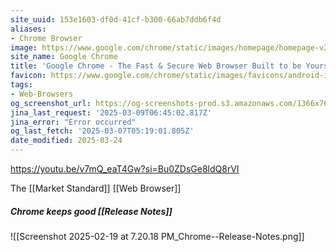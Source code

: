 ```yaml
---
site_uuid: 153e1603-df0d-41cf-b300-66ab7ddb6f4d
aliases:
- Chrome Browser
image: https://www.google.com/chrome/static/images/homepage/homepage-v2.png
site_name: Google Chrome
title: 'Google Chrome - The Fast & Secure Web Browser Built to be Yours'
favicon: https://www.google.com/chrome/static/images/favicons/android-icon-192x192.png
tags:
- Web-Browsers
og_screenshot_url: https://og-screenshots-prod.s3.amazonaws.com/1366x768/80/false/f017c8050d1c5fcdb4511ba7fa11d3f363165748200d77db41845a647e6acfb6.jpeg
jina_last_request: '2025-03-09T06:45:02.817Z'
jina_error: "Error occurred"
og_last_fetch: '2025-03-07T05:19:01.805Z'
date_modified: 2025-03-24
---
```



https://youtu.be/v7mQ_eaT4Gw?si=Bu0ZDsGe8ldQ8rVI

The [[Market Standard]] [[Web Browser]]

##### Chrome keeps good [[Release Notes]]
![[Screenshot 2025-02-19 at 7.20.18 PM_Chrome--Release-Notes.png]]
